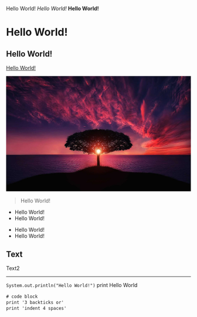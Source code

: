 Hello World!
_Hello World!_
__Hello World!__
# Hello World!
## Hello World!
[Hello World!](https://google.com)

![Image](tree.jpg)


> Hello World!
> 
* Hello World!
* Hello World!
- Hello World!
- Hello World!

Text
---

Text2
***

`System.out.println("Hello World!")` print Hello World

```
# code block
print '3 backticks or'
print 'indent 4 spaces'
```
